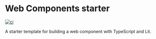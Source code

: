# Web Components starter

[![ci](https://github.com/neokidev/web-components-starter/actions/workflows/ci.yml/badge.svg)](https://github.com/neokidev/web-components-starter/actions/workflows/ci.yml)

A starter template for building a web component with TypeScript and Lit.
